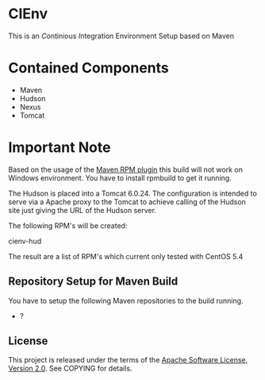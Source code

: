 CIEnv
=====

This is an *C*ontinious *I*ntegration Environment Setup based on Maven

Contained Components
====================

* Maven
* Hudson
* Nexus
* Tomcat

Important Note
==============
Based on the usage of the [Maven RPM plugin](http://mojo.codehaus.org/rpm-maven-plugin/) this build will not 
work on Windows environment. You have to install rpmbuild to get it running.

The Hudson is placed into a Tomcat 6.0.24. The configuration is intended to
serve via a Apache proxy to the Tomcat to achieve calling of the Hudson site
just giving the URL of the Hudson server.


The following RPM's will be created:

cienv-hud 

The result are a list of RPM's which current only tested with CentOS 5.4

## Repository Setup for Maven Build

You have to setup the following Maven repositories to the build running.
* ?

## License
This project is released under the terms of the [Apache Software License, Version 2.0](http://www.apache.org/licenses/LICENSE-2.0.html).
See COPYING for details.
